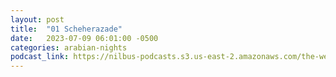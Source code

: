 ```yaml
---
layout: post
title:  "01 Scheherazade"
date:   2023-07-09 06:01:00 -0500
categories: arabian-nights
podcast_link: https://nilbus-podcasts.s3.us-east-2.amazonaws.com/the-well-trained-mind/Arabian%20Nights/01%20Scheherazade.mp3
---
```

